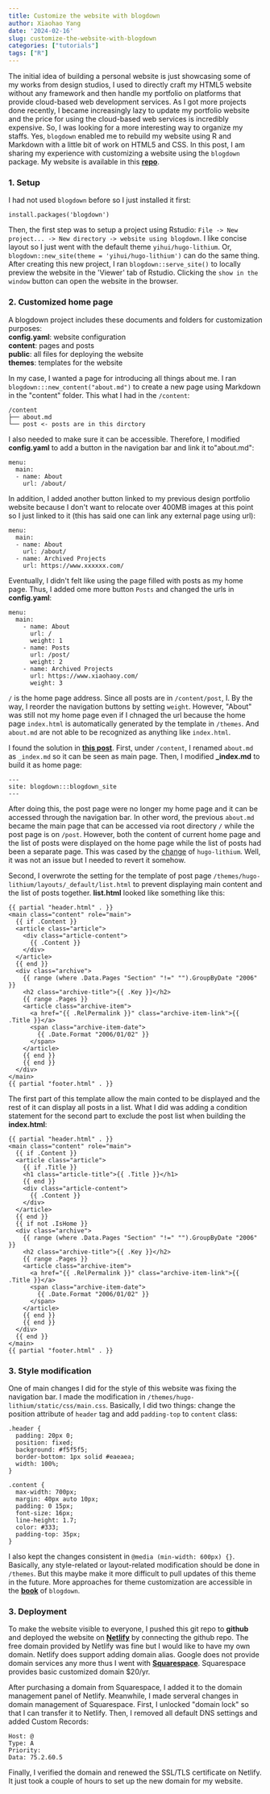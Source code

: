 ```yaml
---
title: Customize the website with blogdown
author: Xiaohao Yang
date: '2024-02-16'
slug: customize-the-website-with-blogdown
categories: ["tutorials"]
tags: ["R"]
---
```


The initial idea of building a personal website is just showcasing some of my works from design studios, I used to directly craft my HTML5 website without any framework and then handle my portfolio on  platforms that provide cloud-based web development services. As I got more projects done recently, I became increasingly lazy to update my portfolio website and the price for using the cloud-based web services is incredibly expensive. So, I was looking for a more interesting way to organize my staffs. Yes, `blogdown` enabled me to rebuild my website using R and Markdown with a little bit of work on HTML5 and CSS. In this post, I am sharing my experience with customizing a website using the `blogdown` package. My website is available in this [**repo**](https://github.com/billbillbilly/website).

### 1. Setup
I had not used `blogdown` before so I just installed it first: 
```
install.packages('blogdown')
``` 
Then, the first step was to setup a project using Rstudio: `File -> New project... -> New directory -> website using blogdown`. I like concise layout so I just went with the default theme `yihui/hugo-lithium`. Or, `blogdown::new_site(theme = 'yihui/hugo-lithium')` can do the same thing. After creating this new project, I ran `blogdown::serve_site()` to locally preview the website in the 'Viewer' tab of Rstudio. Clicking the `show in the window` button can open the website in the browser.

### 2. Customized home page
A blogdown project includes these documents and folders for customization purposes: <br>
<i class="fa-solid fa-file"></i> **config.yaml**: website configuration <br>
<i class="fa-solid fa-folder"></i> **content**: pages and posts <br>
<i class="fa-solid fa-folder"></i> **public**: all files for deploying the website <br>
<i class="fa-solid fa-folder"></i> **themes**: templates for the website <br>

In my case, I wanted a page for introducing all things about me. I ran `blogdown:::new_content("about.md")` to create a new page using Markdown in the "content" folder. This what I had in the `/content`:
```
/content
├── about.md
└── post <- posts are in this dirctory
```
I also needed to make sure it can be accessible. Therefore, I modified **config.yaml** to add a button in the navigation bar and link it to"about.md": 
```
menu:
  main:
  - name: About
    url: /about/ 
```
In addition, I added another button linked to my previous design portfolio website because I don't want to relocate over 400MB images at this point so I just linked to it (this has said one can link any external page using url):
```
menu:
  main:
  - name: About
    url: /about/ 
  - name: Archived Projects
    url: https://www.xxxxxx.com/
```
Eventually, I didn't felt like using the page filled with posts as my home page. Thus, I added ome more button `Posts` and changed the urls in **config.yaml**:
```
menu:
  main:
    - name: About
      url: /
      weight: 1
    - name: Posts
      url: /post/
      weight: 2
    - name: Archived Projects
      url: https://www.xiaohaoy.com/
      weight: 3
```
`/` is the home page address. Since all posts are in `/content/post`, I.  By the way, I reorder the navigation buttons by setting `weight`. However, "About" was still not my home page even if I chnaged the url because the home page `index.html` is automatically generated by the template in `/themes`. And `about.md` are not able to be recognized as anything like `index.html`. 

I found the solution in [**this post**](https://stackoverflow.com/questions/53765404/how-do-i-post-some-introductory-paragraphs-on-the-main-page-of-my-blogdown-site). First, under `/content`, I renamed `about.md` as `_index.md` so it can be seen as main page. Then, I modified **_index.md** to build it as home page:
```
---
site: blogdown:::blogdown_site
---
```
After doing this, the post page were no longer my home page and it can be accessed through the navigation bar. In other word, the previous `about.md` became the main page that can be accessed via root directory `/` while the post page is on `/post`. However, both the content of current home page and the list of posts were displayed on the home page while the list of posts had been a separate page. This was cased by the [change](https://github.com/yihui/hugo-lithium/commit/23d456ea0acde1299d9b839352339d59fd342d5a) of `hugo-lithium`. Well, it was not an issue but I needed to revert it somehow.

Second, I overwrote the setting for the template of post page `/themes/hugo-lithium/layouts/_default/list.html` to prevent displaying main content and the list of posts together. **list.html** looked like something like this:
```
{{ partial "header.html" . }}
<main class="content" role="main">
  {{ if .Content }}
  <article class="article">
    <div class="article-content">
      {{ .Content }}
    </div>
  </article>
  {{ end }}
  <div class="archive">
    {{ range (where .Data.Pages "Section" "!=" "").GroupByDate "2006" }}
    <h2 class="archive-title">{{ .Key }}</h2>
    {{ range .Pages }}
    <article class="archive-item">
      <a href="{{ .RelPermalink }}" class="archive-item-link">{{ .Title }}</a>
      <span class="archive-item-date">
        {{ .Date.Format "2006/01/02" }}
      </span>
    </article>
    {{ end }}
    {{ end }}
  </div>
</main>
{{ partial "footer.html" . }}
```
The first part of this template allow the main conted to be displayed and the rest of it can display all posts in a list. What I did was adding a condition statement for the second part to exclude the post list when building the **index.html**:
```
{{ partial "header.html" . }}
<main class="content" role="main">
  {{ if .Content }}
  <article class="article">
    {{ if .Title }}
    <h1 class="article-title">{{ .Title }}</h1>
    {{ end }}
    <div class="article-content">
      {{ .Content }}
    </div>
  </article>
  {{ end }}
  {{ if not .IsHome }}
  <div class="archive">
    {{ range (where .Data.Pages "Section" "!=" "").GroupByDate "2006" }}
    <h2 class="archive-title">{{ .Key }}</h2>
    {{ range .Pages }}
    <article class="archive-item">
      <a href="{{ .RelPermalink }}" class="archive-item-link">{{ .Title }}</a>
      <span class="archive-item-date">
        {{ .Date.Format "2006/01/02" }}
      </span>
    </article>
    {{ end }}
    {{ end }}
  </div>
  {{ end }}
</main>
{{ partial "footer.html" . }}
```

### 3. Style modification
One of main changes I did for the style of this website was fixing the navigation bar. I made the modification in `/themes/hugo-lithium/static/css/main.css`. Basically, I did two things: change the  position attribute of `header` tag and add `padding-top` to `content` class:
```
.header {
  padding: 20px 0;
  position: fixed;
  background: #f5f5f5;
  border-bottom: 1px solid #eaeaea;
  width: 100%;
}

.content {
  max-width: 700px;
  margin: 40px auto 10px;
  padding: 0 15px;
  font-size: 16px;
  line-height: 1.7;
  color: #333;
  padding-top: 35px;
}
```
I also kept the changes consistent in `@media (min-width: 600px) {}`. Basically, any style-related or layout-related modification should be done in `/themes`. But this maybe make it more difficult to pull updates of this theme in the future. More approaches for theme customization are accessible in the [**book**](https://bookdown.org/yihui/blogdown/custom-layouts.html) of `blogdown`.

### 3. Deployment
To make the website visible to everyone, I pushed this git repo to **github** and deployed the website on [**Netlify**](https://app.netlify.com/) by connecting the github repo. The free domain provided by Netlify was fine but I would like to have my own domain. Netlify does support adding domain alias. Google does not provide domain services any more thus I went with [**Squarespace**](https://domains.squarespace.com/?channel=bd&subchannel=google-domain&campaign=&subcampaign=&source=google_domain_referral&utm_source=google_domain_referral&utm_medium=bd&utm_content=google-domain&utm_term=&utm_campaign=). Squarespace provides basic customized domain $20/yr. 

After purchasing a domain from Squarespace, I added it to the domain management panel of Netlify. Meanwhile, I made serveral changes in domain management of Squarespace. First, I unlocked "domain lock" so that I can transfer it to Netlify. Then, I removed all default DNS settings and added Custom Records:
```
Host: @
Type: A
Priority: 
Data: 75.2.60.5
```
Finally, I verified the domain and renewed the SSL/TLS certificate on Netlify. It just took a couple of hours to set up the new domain for my website.
